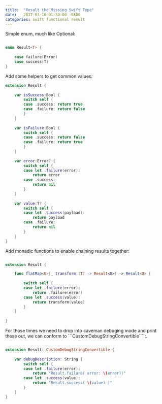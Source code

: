 ```yaml
---
title:  "Result the Missing Swift Type"
date:   2017-03-16 01:30:00 -0800
categories: swift functional result
---
```



Simple enum, much like Optional:

```swift

enum Result<T> {
    
    case failure(Error)
    case success(T)
}

```

Add some helpers to get common values:

```swift
extension Result {
    
    var isSuccess:Bool {
        switch self {
        case .success: return true
        case .failure: return false
        }
    }
    
    var isFailure:Bool {
        switch self {
        case .success: return false
        case .failure: return true
        }
    }
    
    var error:Error? {
        switch self {
        case let .failure(error):
            return error
        case .success:
            return nil
        }
    }
    
    var value:T? {
        switch self {
        case let .success(payload):
            return payload
        case .failure:
            return nil
        }
    }
}
```

Add monadic functions to enable chaining results together:

```swift

extension Result {

    func flatMap<U>(_ transform:(T) -> Result<U>) -> Result<U> {
        
        switch self {
        case let .failure(error):
            return .failure(error)
        case let .success(value):
            return transform(value)
        }
    }
    
}

```


For those times we need to drop into caveman debuging mode and print these out, we can conform to ```CustomDebugStringConvertible````:.


```swift

extension Result: CustomDebugStringConvertible {
    
    var debugDescription: String {
        switch self {
        case let .failure(error):
            return "Result.failure( error: \(error))"
        case let .success(value):
            return "Result.success( \(value) )"
        }
    }
}
```
